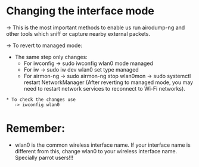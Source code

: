# Changing the interface mode
 -> This is the most important methods to enable us run airodump-ng and other tools which sniff or capture nearby external packets.

 -> To revert to managed mode:

   * The same step only changes:
      * For iwconfig
         -> sudo iwconfig wlan0 mode managed
      * For iw
         -> sudo iw dev wlan0 set type managed
      * For airmon-ng
         -> sudo airmon-ng stop wlan0mon 
         -> sudo systemctl restart NetworkManager (After reverting to managed mode, you may need to restart network services to reconnect to Wi-Fi networks).
    
    * To check the changes use
       -> iwconfig wlan0

# Remember:
  * wlan0 is the common wireless interface name. If your interface name is different from this, change wlan0 to your wireless interface name. Specially parrot users!!! 
